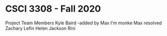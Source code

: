 # CSCI 3308 - Fall 2020
Project Team Members
Kyle Baird
-added by Max
I'm monke
Max resolved
Zachary Lefin
Helen
Jackson Rini

